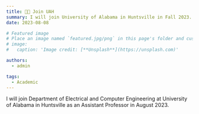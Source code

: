```yaml
---
title: 🧑‍🏫 Join UAH
summary: I will join University of Alabama in Huntsville in Fall 2023.
date: 2023-08-08

# Featured image
# Place an image named `featured.jpg/png` in this page's folder and customize its options here.
# image:
#   caption: 'Image credit: [**Unsplash**](https://unsplash.com)'

authors:
  - admin

tags:
  - Academic
---
```

I will join Department of Electrical and Computer Engineering at University of Alabama in Huntsville as an Assistant Professor in August 2023.
